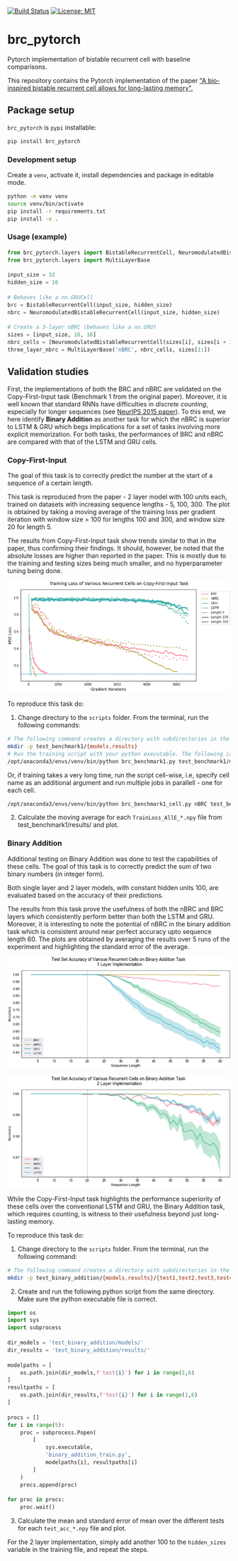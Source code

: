 [![Build
Status](https://travis-ci.com/niklexical/brc_pytorch.svg?branch=master)](https://travis-ci.com/niklexical/brc_pytorch)
[![License:
MIT](https://img.shields.io/badge/License-MIT-yellow.svg)](https://opensource.org/licenses/MIT)

# brc_pytorch
Pytorch implementation of bistable recurrent cell with baseline comparisons.

This repository contains the Pytorch implementation of the paper ["A bio-inspired bistable recurrent cell allows for long-lasting memory".](https://arxiv.org/abs/2006.05252)

## Package setup

`brc_pytorch` is `pypi` installable:
```sh
pip install brc_pytorch
```
### Development setup
Create a `venv`, activate it, install dependencies and package in editable mode.
```sh
python -m venv venv
source venv/bin/activate
pip install -r requirements.txt
pip install -e .
```

### Usage (example)
```py
from brc_pytorch.layers import BistableRecurrentCell, NeuromodulatedBistableRecurrentCell
from brc_pytorch.layers import MultiLayerBase

input_size = 32
hidden_size = 16 

# Behaves like a nn.GRUCell
brc = BistableRecurrentCell(input_size, hidden_size)
nbrc = NeuromodulatedBistableRecurrentCell(input_size, hidden_size)

# Create a 3-layer nBRC (behaves like a nn.GRU)
sizes = [input_size, 16, 16]
nbrc_cells = [NeuromodulatedBistableRecurrentCell(sizes[i], sizes[i + 1]) for i in range(len(sizes) - 1)]
three_layer_nbrc = MultiLayerBase('nBRC', nbrc_cells, sizes[1:])
```




## Validation studies

First, the implementations of both the BRC and nBRC are validated on the
Copy-First-Input task (Benchmark 1 from the original paper). Moreover, it is well known
that standard RNNs have difficulties in *discrete counting*, especially for
longer sequences (see
[NeurIPS 2015 paper](http://papers.nips.cc/paper/5857-inferring-algorithmic-patterns-with-stack-augmented-recurrent-nets)).
To this end, we here identify **Binary Addition** as another
task for which the nBRC is superior to LSTM & GRU which begs implications for a
set of tasks involving more explicit memorization. For both tasks, the
performances of BRC and nBRC are compared with that of the LSTM and GRU cells. 

### Copy-First-Input

The goal of this task is to correctly predict the number at the start of a sequence of a certain length. 

This task is reproduced from the paper - 2 layer model with 100 units each, trained on datasets with increasing sequence lengths - 5, 100, 300. The plot is obtained by taking a moving average of the training loss per gradient iteration with window size = 100 for lengths 100 and 300, and window size 20 for length 5. 

The results from Copy-First-Input task show trends similar to that in the paper, thus confirming their findings. It should, however, be noted that the absolute losses are higher than reported in the paper. This is mostly due to the training and testing sizes being much smaller, and no hyperparameter tuning being done. 

![copy-first-input](https://github.com/niklexical/brc_pytorch/raw/master/results/copy-first-input.png)

To reproduce this task do:
1. Change directory to the `scripts` folder. From the terminal, run the following commands:
```sh
# The following command creates a directory with subdirectories in the scripts folder to save the models and results.
mkdir -p test_benchmark1/{models,results}
# Run the training script with your python executable. The following is an example for Anaconda.
/opt/anaconda3/envs/venv/bin/python brc_benchmark1.py test_benchmark1/models/ test_benchmark1/results/

```
Or, if training takes a very long time, run the script cell-wise, i.e, specify cell name as an additional argument and run multiple jobs in parallell - one for each cell.
```sh
/opt/anaconda3/envs/venv/bin/python brc_benchmark1_cell.py nBRC test_benchmark1/models/ test_benchmark1/results/

```
2. Calculate the moving average for each `TrainLoss_AllE_*.npy` file from test_benchmark1/results/ and plot.

### Binary Addition

Additional testing on Binary Addition was done to test the capabilities of these cells. The goal of this task is to correctly predict the sum of two binary numbers (in integer form).

Both single layer and 2 layer models, with constant hidden units 100, are evaluated based on the accuracy of their predictions.

The results from this task prove the usefulness of both the nBRC and BRC layers which consistently perform better than both the LSTM and GRU. Moreover, it is interesting to note the potential of nBRC in the binary addition task which is consistent around near perfect accuracy upto sequence length 60. The plots are obtained by averaging the results over 5 runs of the experiment and highlighting the standard error of the average.

![copy-first-input](https://github.com/niklexical/brc_pytorch/raw/master/results/binary_addition_1layer.png)

![copy-first-input](https://github.com/niklexical/brc_pytorch/raw/master/results/binary_addition_2layer.png)

While the Copy-First-Input task highlights the performance superiority of these cells over the conventional LSTM and GRU, the Binary Addition task, which requires counting, is witness to their usefulness beyond just long-lasting memory.

To reproduce this task do:

1. Change directory to the `scripts` folder. From the terminal, run the following command:
```sh
# The following command creates a directory with subdirectories in the scripts folder to save the models and results.
mkdir -p test_binary_addition/{models,results}/{test1,test2,test3,test4,test5}

```
2. Create and run the following python script from the same directory. Make sure the python executable file is correct.
```py
import os
import sys
import subprocess

dir_models = 'test_binary_addition/models/'
dir_results = 'test_binary_addition/results/'

modelpaths = [
    os.path.join(dir_models,f'test{i}') for i in range(1,6)
]
resultpaths = [
    os.path.join(dir_results,f'test{i}') for i in range(1,6)
]

procs = []
for i in range(5):
    proc = subprocess.Popen(
        [
            sys.executable,
            'binary_addition_train.py',
            modelpaths[i], resultpaths[i]
        ]
    )
    procs.append(proc)

for proc in procs:
    proc.wait()
```

3. Calculate the mean and standard error of mean over the different tests for each `test_acc_*.npy` file and plot.

For the 2 layer implementation, simply add another 100 to the `hidden_sizes` variable in the training file, and repeat the steps.
